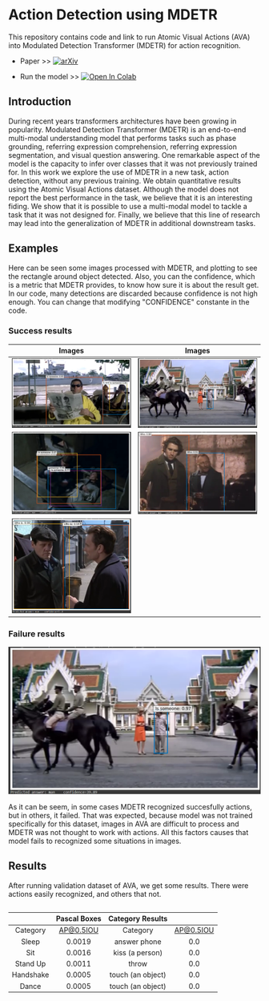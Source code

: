 # Action Detection using MDETR
This repository contains code and link to run Atomic Visual Actions (AVA) into Modulated Detection Transformer (MDETR) for action recognition.

* Paper >> [![arXiv](https://img.shields.io/badge/arXiv-1234.56789-00ff00.svg)](https://arxiv.org/abs/2209.10126)

* Run the model >> [![Open In Colab](https://colab.research.google.com/assets/colab-badge.svg)](https://colab.research.google.com/github/BHI-Research/AVA_MDETR/blob/main/examples/AVA_MDETR.ipynb)

## Introduction
During recent years transformers architectures have been growing in popularity. Modulated Detection Transformer (MDETR) is an end-to-end
multi-modal understanding model that performs tasks such as phase grounding, referring expression comprehension, referring expression segmentation, and
visual question answering. One remarkable aspect of the model is the capacity to infer over classes that it was not previously trained for. In this work we explore
the use of MDETR in a new task, action detection, without any previous training. We obtain quantitative results using the Atomic Visual Actions dataset.
Although the model does not report the best performance in the task, we believe that it is an interesting fiding. We show that it is possible to use a multi-modal
model to tackle a task that it was not designed for. Finally, we believe that this line of research may lead into the generalization of MDETR in additional
downstream tasks.

## Examples
Here can be seen some images processed with MDETR, and plotting to see the rectangle around object detected.
Also, you can the confidence, which is a metric that MDETR provides, to know how sure it is about the result get.
In our code, many detections are discarded because confidence is not high enough. You can change that modifying "CONFIDENCE" constante in the code.

### Success results

| Images                                                  | Images                                                                    |
| :----------:                                            | :----------:                                                              |
| ![is someone sit](images/is_someone_sit.png)            | ![is someone stand](images/is_someone_stand.png)                          |
| ![is someone sleeping](images/is_someone_sleeping.png)  | ![who is giving a handshake](images/who_is_giving_a_handshake.png)        |
| ![who is standing](images/who_is_standing.png)          |                                                                           |

### Failure results
![is someone dancing](images/is_someone_stand.png)

As it can be seem, in some cases MDETR recognized succesfully actions, but in others, it failed. That was expected, because model was not trained
specifically for this dataset, images in AVA are difficult to process and MDETR was not thought to work with actions. All this factors causes that
model fails to recognized some situations in images.

## Results
After running validation dataset of AVA, we get some results. There were actions easily recognized, and others that not.

<center style="display: flex; justify-content: center">

| | Pascal Boxes | Category Results  ||
| :----------:  | :----------:  | :----------:      | :----------:  |
| Category      | AP@0.5IOU     | Category          | AP@0.5IOU     |
| Sleep         | 0.0019        | answer phone      | 0.0           |
| Sit           | 0.0016        | kiss (a person)   | 0.0           |   
| Stand Up      | 0.0011        | throw             | 0.0           |
| Handshake     | 0.0005        | touch (an object) | 0.0           |
| Dance         | 0.0005        | touch (an object) | 0.0           |

</center>
